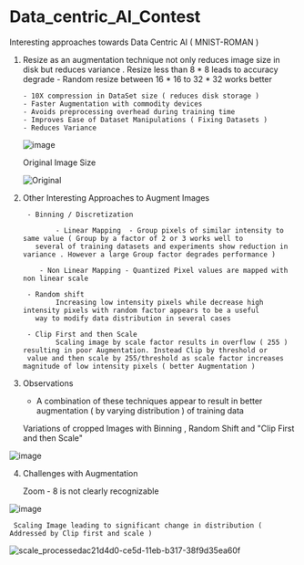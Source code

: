 # Data_centric_AI_Contest 
Interesting approaches towards Data Centric AI  ( MNIST-ROMAN )

1.  Resize as an augmentation technique not only reduces image size in disk but reduces variance . 
    Resize less than 8 * 8 leads to accuracy degrade - Random resize between 16 * 16 to 32 * 32 works better 

        - 10X compression in DataSet size ( reduces disk storage )
        - Faster Augmentation with commodity devices
        - Avoids preprocessing overhead during training time
        - Improves Ease of Dataset Manipulations ( Fixing Datasets ) 
        - Reduces Variance

	![image](https://user-images.githubusercontent.com/4832280/131283487-3a891061-6175-471b-9ac3-2122bed56db4.png)
	
      Original Image Size 
  
     ![Original](https://user-images.githubusercontent.com/4832280/131283812-470058c7-90ff-46f9-ba3b-665aa994f694.PNG)


2.  Other Interesting Approaches to Augment Images 
      
         - Binning / Discretization 
       
                - Linear Mapping  - Group pixels of similar intensity to same value ( Group by a factor of 2 or 3 works well to 
           several of training datasets and experiments show reduction in variance . However a large Group factor degrades performance )
	   
	 		- Non Linear Mapping - Quantized Pixel values are mapped with non linear scale
	   
         - Random shift
                Increasing low intensity pixels while decrease high intensity pixels with random factor appears to be a useful
           way to modify data distribution in several cases 
	   
         - Clip First and then Scale 
                Scaling image by scale factor results in overflow ( 255 ) resulting in poor Augmentation. Instead Clip by threshold or 
	  	 value and then scale by 255/threshold as scale factor increases magnitude of low intensity pixels ( better Augmentation )
		 
		 
3.  Observations 

      - A combination of these techniques appear to  result in better augmentation ( by varying distribution ) of training data  


     Variations of cropped Images with Binning , Random Shift and "Clip First and then Scale" 

![image](https://user-images.githubusercontent.com/4832280/131782644-05918ccf-f426-4b07-b137-bfee92d0e299.png)

4.   Challenges with Augmentation

	 Zoom - 8 is not clearly recognizable

![image](https://user-images.githubusercontent.com/4832280/131782872-9daebe29-4292-4ed8-8bd9-6df1fb2a6b45.png)

	 Scaling Image leading to significant change in distribution ( Addressed by Clip first and scale )

![scale_processedac21d4d0-ce5d-11eb-b317-38f9d35ea60f](https://user-images.githubusercontent.com/4832280/131783752-adbce163-7265-4da0-bffb-1759b208613d.png)



   
